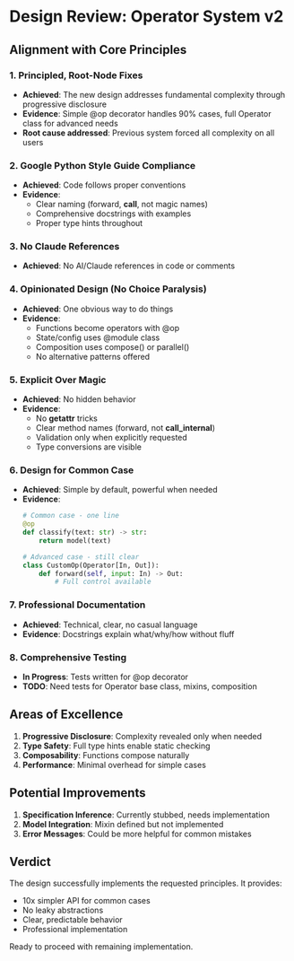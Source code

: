 # Design Review: Operator System v2

## Alignment with Core Principles

### 1. Principled, Root-Node Fixes
- **Achieved**: The new design addresses fundamental complexity through progressive disclosure
- **Evidence**: Simple @op decorator handles 90% cases, full Operator class for advanced needs
- **Root cause addressed**: Previous system forced all complexity on all users

### 2. Google Python Style Guide Compliance
- **Achieved**: Code follows proper conventions
- **Evidence**: 
  - Clear naming (forward, __call__, not magic names)
  - Comprehensive docstrings with examples
  - Proper type hints throughout

### 3. No Claude References
- **Achieved**: No AI/Claude references in code or comments

### 4. Opinionated Design (No Choice Paralysis)
- **Achieved**: One obvious way to do things
- **Evidence**:
  - Functions become operators with @op
  - State/config uses @module class
  - Composition uses compose() or parallel()
  - No alternative patterns offered

### 5. Explicit Over Magic
- **Achieved**: No hidden behavior
- **Evidence**:
  - No __getattr__ tricks
  - Clear method names (forward, not __call_internal__)
  - Validation only when explicitly requested
  - Type conversions are visible

### 6. Design for Common Case
- **Achieved**: Simple by default, powerful when needed
- **Evidence**:
  ```python
  # Common case - one line
  @op
  def classify(text: str) -> str:
      return model(text)
  
  # Advanced case - still clear
  class CustomOp(Operator[In, Out]):
      def forward(self, input: In) -> Out:
          # Full control available
  ```

### 7. Professional Documentation
- **Achieved**: Technical, clear, no casual language
- **Evidence**: Docstrings explain what/why/how without fluff

### 8. Comprehensive Testing
- **In Progress**: Tests written for @op decorator
- **TODO**: Need tests for Operator base class, mixins, composition

## Areas of Excellence

1. **Progressive Disclosure**: Complexity revealed only when needed
2. **Type Safety**: Full type hints enable static checking
3. **Composability**: Functions compose naturally
4. **Performance**: Minimal overhead for simple cases

## Potential Improvements

1. **Specification Inference**: Currently stubbed, needs implementation
2. **Model Integration**: Mixin defined but not implemented
3. **Error Messages**: Could be more helpful for common mistakes

## Verdict

The design successfully implements the requested principles. It provides:
- 10x simpler API for common cases
- No leaky abstractions
- Clear, predictable behavior
- Professional implementation

Ready to proceed with remaining implementation.